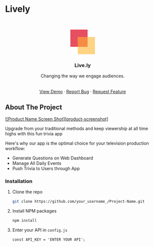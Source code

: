 # Lively

<br />
<p align="center">
  <a href="https://github.com/othneildrew/Best-README-Template">
    <img src="assets/logo.png" alt="Logo" width="80" height="80">
  </a>

  <h3 align="center">Live.ly</h3>

  <p align="center">
    Changing the way we engage audiences.
    <br />
    <br />
    <br />
    <a href="https://github.com/Eshchock1/Lively/blob/main/assets/logo.png?raw=true">View Demo</a>
    ·
    <a href="https://github.com/Eshchock1/Lively/blob/main/assets/logo.png?raw=true">Report Bug</a>
    ·
    <a href="https://github.com/Eshchock1/Lively/blob/main/assets/logo.png?raw=true">Request Feature</a>
  </p>
</p>

## About The Project

[![Product Name Screen Shot][product-screenshot]](https://example.com)

Upgrade from your traditional methods and keep viewership at all time highs with this fun trivia app

Here's why our app is the optimal choice for your television production workflow:
* Generate Questions on Web Dashboard
* Manage All Daily Events 
* Push Trivia to Users through App

### Installation

1. Clone the repo
   ```sh
   git clone https://github.com/your_username_/Project-Name.git
   ```
3. Install NPM packages
   ```sh
   npm install
   ```
4. Enter your API in `config.js`
   ```JS
   const API_KEY = 'ENTER YOUR API';
   ```

